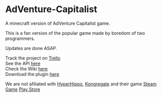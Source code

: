 # AdVenture-Capitalist

A minecraft version of AdVenture Capitalist game.

This is a fan version of the popular game made by boredom of two programmers.

Updates are done ASAP. 

Track the project on [Trello](https://trello.com/b/iovuT7LK "Trello's Board") <br>
See the API [here](http://projects.cadox8.ga/avc/index.html "AVC API") <br>
Check the Wiki [here](https://github.com/ProjectAlphaES/AdVenture-Capitalist/wiki "Wiki") <br>
Download the plugin [here](https://github.com/ProjectAlphaES/AdVenture-Capitalist/releases "Downloads") <br>

We are not afiliated with [HyperHippo](http://hyperhippo.ca/ "HyperHippo's Homepage"), [Kongregate](http://kongregate.com "Kongregate's Homepage") and their game [Steam Game](http://store.steampowered.com/app/346900) [Play Store](https://play.google.com/store/apps/details?id=com.kongregate.mobile.adventurecapitalist.google)
